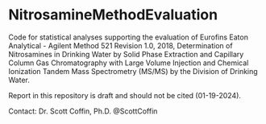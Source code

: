 # NitrosamineMethodEvaluation
Code for statistical analyses supporting the evaluation of Eurofins Eaton Analytical - Agilent Method 521 Revision 1.0, 2018, Determination of Nitrosamines in Drinking Water by Solid Phase Extraction and Capillary Column Gas Chromatography with Large Volume Injection and Chemical Ionization Tandem Mass Spectrometry (MS/MS) by the Division of Drinking Water.

Report in this repository is draft and should not be cited (01-19-2024).

Contact: Dr. Scott Coffin, Ph.D. 
@ScottCoffin
